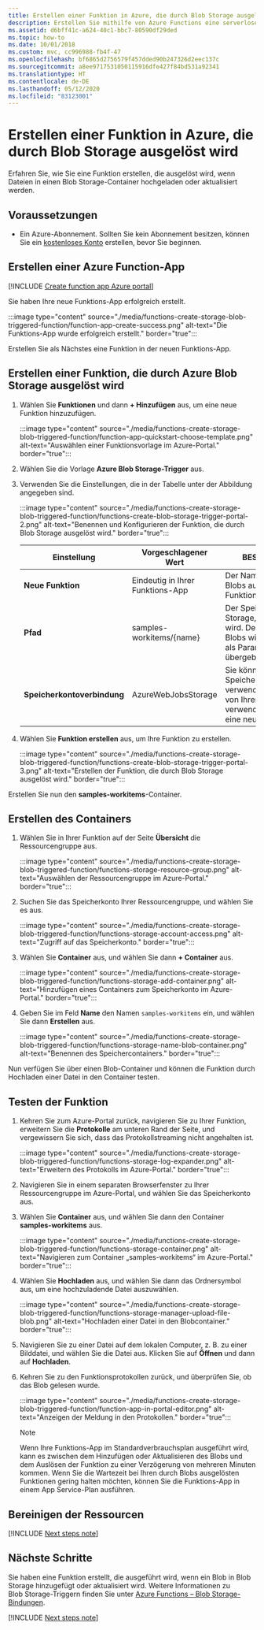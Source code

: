 ```yaml
---
title: Erstellen einer Funktion in Azure, die durch Blob Storage ausgelöst wird
description: Erstellen Sie mithilfe von Azure Functions eine serverlose Funktion, die aufgerufen wird, wenn Elemente einem Blob Storage-Container hinzugefügt werden.
ms.assetid: d6bff41c-a624-40c1-bbc7-80590df29ded
ms.topic: how-to
ms.date: 10/01/2018
ms.custom: mvc, cc996988-fb4f-47
ms.openlocfilehash: bf6865d2756579f457dded90b247326d2eec137c
ms.sourcegitcommit: a8ee9717531050115916dfe427f84bd531a92341
ms.translationtype: HT
ms.contentlocale: de-DE
ms.lasthandoff: 05/12/2020
ms.locfileid: "83123001"
---
```

# <a name="create-a-function-in-azure-thats-triggered-by-blob-storage"></a>Erstellen einer Funktion in Azure, die durch Blob Storage ausgelöst wird

Erfahren Sie, wie Sie eine Funktion erstellen, die ausgelöst wird, wenn Dateien in einen Blob Storage-Container hochgeladen oder aktualisiert werden.

## <a name="prerequisites"></a>Voraussetzungen

+ Ein Azure-Abonnement. Sollten Sie kein Abonnement besitzen, können Sie ein [kostenloses Konto](https://azure.microsoft.com/free/?WT.mc_id=A261C142F) erstellen, bevor Sie beginnen.

## <a name="create-an-azure-function-app"></a>Erstellen einer Azure Function-App

[!INCLUDE [Create function app Azure portal](../../includes/functions-create-function-app-portal.md)]

Sie haben Ihre neue Funktions-App erfolgreich erstellt.

:::image type="content" source="./media/functions-create-storage-blob-triggered-function/function-app-create-success.png" alt-text="Die Funktions-App wurde erfolgreich erstellt." border="true":::

Erstellen Sie als Nächstes eine Funktion in der neuen Funktions-App.

<a name="create-function"></a>

## <a name="create-an-azure-blob-storage-triggered-function"></a>Erstellen einer Funktion, die durch Azure Blob Storage ausgelöst wird

1. Wählen Sie **Funktionen** und dann **+ Hinzufügen** aus, um eine neue Funktion hinzuzufügen.

   :::image type="content" source="./media/functions-create-storage-blob-triggered-function/function-app-quickstart-choose-template.png" alt-text="Auswählen einer Funktionsvorlage im Azure-Portal." border="true":::

1. Wählen Sie die Vorlage **Azure Blob Storage-Trigger** aus.

1. Verwenden Sie die Einstellungen, die in der Tabelle unter der Abbildung angegeben sind.

    :::image type="content" source="./media/functions-create-storage-blob-triggered-function/functions-create-blob-storage-trigger-portal-2.png" alt-text="Benennen und Konfigurieren der Funktion, die durch Blob Storage ausgelöst wird." border="true":::

    | Einstellung | Vorgeschlagener Wert | BESCHREIBUNG |
    |---|---|---|
    | **Neue Funktion** | Eindeutig in Ihrer Funktions-App | Der Name dieser durch Blobs ausgelösten Funktion. |
    | **Pfad**   | samples-workitems/{name}    | Der Speicherort in Blob Storage, der überwacht wird. Der Dateiname des Blobs wird in der Bindung als Parameter _name_ übergeben.  |
    | **Speicherkontoverbindung** | AzureWebJobsStorage | Sie können die Speicherkontoverbindung verwenden, die bereits von Ihrer Funktions-App verwendet wird, oder eine neue erstellen.  |

1. Wählen Sie **Funktion erstellen** aus, um Ihre Funktion zu erstellen.

    :::image type="content" source="./media/functions-create-storage-blob-triggered-function/functions-create-blob-storage-trigger-portal-3.png" alt-text="Erstellen der Funktion, die durch Blob Storage ausgelöst wird." border="true":::

Erstellen Sie nun den **samples-workitems**-Container.

## <a name="create-the-container"></a>Erstellen des Containers

1. Wählen Sie in Ihrer Funktion auf der Seite **Übersicht** die Ressourcengruppe aus.

    :::image type="content" source="./media/functions-create-storage-blob-triggered-function/functions-storage-resource-group.png" alt-text="Auswählen der Ressourcengruppe im Azure-Portal." border="true":::

1. Suchen Sie das Speicherkonto Ihrer Ressourcengruppe, und wählen Sie es aus.

    :::image type="content" source="./media/functions-create-storage-blob-triggered-function/functions-storage-account-access.png" alt-text="Zugriff auf das Speicherkonto." border="true":::

1. Wählen Sie **Container** aus, und wählen Sie dann **+ Container** aus. 

    :::image type="content" source="./media/functions-create-storage-blob-triggered-function/functions-storage-add-container.png" alt-text="Hinzufügen eines Containers zum Speicherkonto im Azure-Portal." border="true":::

1. Geben Sie im Feld **Name** den Namen `samples-workitems` ein, und wählen Sie dann **Erstellen** aus.

    :::image type="content" source="./media/functions-create-storage-blob-triggered-function/functions-storage-name-blob-container.png" alt-text="Benennen des Speichercontainers." border="true":::

Nun verfügen Sie über einen Blob-Container und können die Funktion durch Hochladen einer Datei in den Container testen.

## <a name="test-the-function"></a>Testen der Funktion

1. Kehren Sie zum Azure-Portal zurück, navigieren Sie zu Ihrer Funktion, erweitern Sie die **Protokolle** am unteren Rand der Seite, und vergewissern Sie sich, dass das Protokollstreaming nicht angehalten ist.

    :::image type="content" source="./media/functions-create-storage-blob-triggered-function/functions-storage-log-expander.png" alt-text="Erweitern des Protokolls im Azure-Portal." border="true":::

1. Navigieren Sie in einem separaten Browserfenster zu Ihrer Ressourcengruppe im Azure-Portal, und wählen Sie das Speicherkonto aus.

1. Wählen Sie **Container** aus, und wählen Sie dann den Container **samples-workitems** aus.

    :::image type="content" source="./media/functions-create-storage-blob-triggered-function/functions-storage-container.png" alt-text="Navigieren zum Container „samples-workitems“ im Azure-Portal." border="true":::

1. Wählen Sie **Hochladen** aus, und wählen Sie dann das Ordnersymbol aus, um eine hochzuladende Datei auszuwählen.

    :::image type="content" source="./media/functions-create-storage-blob-triggered-function/functions-storage-manager-upload-file-blob.png" alt-text="Hochladen einer Datei in den Blobcontainer." border="true":::

1. Navigieren Sie zu einer Datei auf dem lokalen Computer, z. B. zu einer Bilddatei, und wählen Sie die Datei aus. Klicken Sie auf **Öffnen** und dann auf **Hochladen**.

1. Kehren Sie zu den Funktionsprotokollen zurück, und überprüfen Sie, ob das Blob gelesen wurde.

    :::image type="content" source="./media/functions-create-storage-blob-triggered-function/function-app-in-portal-editor.png" alt-text="Anzeigen der Meldung in den Protokollen." border="true":::

    >[!NOTE]
    > Wenn Ihre Funktions-App im Standardverbrauchsplan ausgeführt wird, kann es zwischen dem Hinzufügen oder Aktualisieren des Blobs und dem Auslösen der Funktion zu einer Verzögerung von mehreren Minuten kommen. Wenn Sie die Wartezeit bei Ihren durch Blobs ausgelösten Funktionen gering halten möchten, können Sie die Funktions-App in einem App Service-Plan ausführen.

## <a name="clean-up-resources"></a>Bereinigen der Ressourcen

[!INCLUDE [Next steps note](../../includes/functions-quickstart-cleanup.md)]

## <a name="next-steps"></a>Nächste Schritte

Sie haben eine Funktion erstellt, die ausgeführt wird, wenn ein Blob in Blob Storage hinzugefügt oder aktualisiert wird. Weitere Informationen zu Blob Storage-Triggern finden Sie unter [Azure Functions – Blob Storage-Bindungen](functions-bindings-storage-blob.md).

[!INCLUDE [Next steps note](../../includes/functions-quickstart-next-steps.md)]
